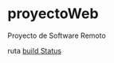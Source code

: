 # proyectoWeb
Proyecto de Software Remoto

ruta
[build Status](https://app.travis-ci.com/jorgeLuis9908/IdentityManagerDos.svg?branch=master)
